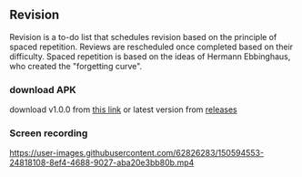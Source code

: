 ## Revision

Revision is a to-do list that schedules revision based on the principle of spaced repetition. Reviews are rescheduled once completed based on their difficulty.
Spaced repetition is based on the ideas of Hermann Ebbinghaus, who created the "forgetting curve".

### download APK
download v1.0.0 from [this link](https://github.com/amparhizgar/revision/releases/download/v1.0.0/revision.v1.0.0.apk) or latest version from [releases](https://github.com/amparhizgar/revision/releases)

### Screen recording
https://user-images.githubusercontent.com/62826283/150594553-24818108-8ef4-4688-9027-aba20e3bb80b.mp4
